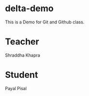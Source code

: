 # delta-demo
This is a Demo for Git and Github class.
# Teacher
Shraddha Khapra 

# Student
Payal Pisal
